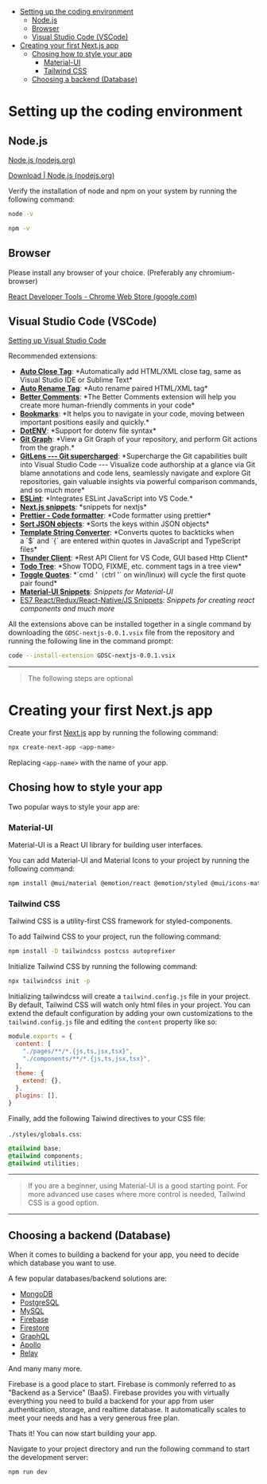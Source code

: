 - [Setting up the coding environment](#setting-up-the-coding-environment)
  - [Node.js](#nodejs)
  - [Browser](#browser)
  - [Visual Studio Code (VSCode)](#visual-studio-code-vscode)
- [Creating your first Next.js app](#creating-your-first-nextjs-app)
  - [Chosing how to style your app](#chosing-how-to-style-your-app)
    - [Material-UI](#material-ui)
    - [Tailwind CSS](#tailwind-css)
  - [Choosing a backend (Database)](#choosing-a-backend-database)

# Setting up the coding environment

## Node.js

[Node.js (nodejs.org)](https://nodejs.org/en/)

[Download | Node.js (nodejs.org)](https://nodejs.org/en/download/)

Verify the installation of node and npm on your system by running the following command:

```bash
node -v
```

```bash
npm -v
```

## Browser

Please install any browser of your choice. (Preferably any chromium-browser)

[React Developer Tools - Chrome Web Store (google.com)](https://chrome.google.com/webstore/detail/react-developer-tools/fmkadmapgofadopljbjfkapdkoienihi?hl=en)

## Visual Studio Code (VSCode)

[Setting up Visual Studio Code](https://code.visualstudio.com/docs/setup/setup-overview)


Recommended extensions:

-   [**Auto Close Tag**](https://marketplace.visualstudio.com/items?itemName=formulahendry.auto-close-tag "https://marketplace.visualstudio.com/items?itemName=formulahendry.auto-close-tag"): *Automatically add HTML/XML close tag, same as Visual Studio IDE or Sublime Text*
-   [**Auto Rename Tag**](https://marketplace.visualstudio.com/items?itemName=formulahendry.auto-rename-tag "https://marketplace.visualstudio.com/items?itemName=formulahendry.auto-rename-tag"): *Auto rename paired HTML/XML tag*
-   [**Better Comments**](https://marketplace.visualstudio.com/items?itemName=aaron-bond.better-comments "https://marketplace.visualstudio.com/items?itemName=aaron-bond.better-comments"): *The Better Comments extension will help you create more human-friendly comments in your code*
-   [**Bookmarks**](https://marketplace.visualstudio.com/items?itemName=alefragnani.Bookmarks "https://marketplace.visualstudio.com/items?itemName=alefragnani.Bookmarks"): *It helps you to navigate in your code, moving between important positions easily and quickly.*
-   [**DotENV**](https://marketplace.visualstudio.com/items?itemName=mikestead.dotenv "https://marketplace.visualstudio.com/items?itemName=mikestead.dotenv"): *Support for dotenv file syntax*
-   [**Git Graph**](https://marketplace.visualstudio.com/items?itemName=mhutchie.git-graph "https://marketplace.visualstudio.com/items?itemName=mhutchie.git-graph"): *View a Git Graph of your repository, and perform Git actions from the graph.*
-   [**GitLens --- Git supercharged**](https://marketplace.visualstudio.com/items?itemName=eamodio.gitlens "https://marketplace.visualstudio.com/items?itemName=eamodio.gitlens"): *Supercharge the Git capabilities built into Visual Studio Code --- Visualize code authorship at a glance via Git blame annotations and code lens, seamlessly navigate and explore Git repositories, gain valuable insights via powerful comparison commands, and so much more*
-   [**ESLint**](https://marketplace.visualstudio.com/items?itemName=dbaeumer.vscode-eslint "https://marketplace.visualstudio.com/items?itemName=dbaeumer.vscode-eslint"): *Integrates ESLint JavaScript into VS Code.*
-   [**Next.js snippets**](https://marketplace.visualstudio.com/items?itemName=pulkitgangwar.nextjs-snippets "https://marketplace.visualstudio.com/items?itemName=pulkitgangwar.nextjs-snippets"): *snippets for nextjs*
-   [**Prettier - Code formatter**](https://marketplace.visualstudio.com/items?itemName=esbenp.prettier-vscode "https://marketplace.visualstudio.com/items?itemName=esbenp.prettier-vscode"): *Code formatter using prettier*
-   [**Sort JSON objects**](https://marketplace.visualstudio.com/items?itemName=richie5um2.vscode-sort-json "https://marketplace.visualstudio.com/items?itemName=richie5um2.vscode-sort-json"): *Sorts the keys within JSON objects*
-   [**Template String Converter**](https://marketplace.visualstudio.com/items?itemName=meganrogge.template-string-converter "https://marketplace.visualstudio.com/items?itemName=meganrogge.template-string-converter"): *Converts quotes to backticks when a `$` and `{` are entered within quotes in JavaScript and TypeScript files*
-   [**Thunder Client**](https://marketplace.visualstudio.com/items?itemName=rangav.vscode-thunder-client "https://marketplace.visualstudio.com/items?itemName=rangav.vscode-thunder-client"): *Rest API Client for VS Code, GUI based Http Client*
-   [**Todo Tree**](https://marketplace.visualstudio.com/items?itemName=Gruntfuggly.todo-tree "https://marketplace.visualstudio.com/items?itemName=Gruntfuggly.todo-tree"): *Show TODO, FIXME, etc. comment tags in a tree view*
-   [**Toggle Quotes**](https://marketplace.visualstudio.com/items?itemName=BriteSnow.vscode-toggle-quotes "https://marketplace.visualstudio.com/items?itemName=BriteSnow.vscode-toggle-quotes"): *`cmd '` (`ctrl '` on win/linux) will cycle the first quote pair found*
-   [**Material-UI Snippets**](https://marketplace.visualstudio.com/items?itemName=vscodeshift.material-ui-snippets): *Snippets for Material-UI*
-   [ES7 React/Redux/React-Native/JS Snippets](https://marketplace.visualstudio.com/items?itemName=dsznajder.es7-react-js-snippets "https://marketplace.visualstudio.com/items?itemName=dsznajder.es7-react-js-snippets"): *Snippets for creating react components and much more*

All the extensions above can be installed together in a single command by downloading the `GDSC-nextjs-0.0.1.vsix` file from the repository and running the following line in the command prompt:

```bash
code --install-extension GDSC-nextjs-0.0.1.vsix
```

---

> The following steps are optional

# Creating your first Next.js app

Create your first [Next.js](https://nextjs.org/) app by running the following command:

```bash
npx create-next-app <app-name>
```

Replacing `<app-name>` with the name of your app.

## Chosing how to style your app

Two popular ways to style your app are:

### Material-UI

Material-UI is a React UI library for building user interfaces.

You can add Material-UI and Material Icons to your project by running the following command:

```bash
npm install @mui/material @emotion/react @emotion/styled @mui/icons-material
```

### Tailwind CSS

Tailwind CSS is a utility-first CSS framework for styled-components.

To add Tailwind CSS to your project, run the following command:

```bash
npm install -D tailwindcss postcss autoprefixer
```

Initialize Tailwind CSS by running the following command:

```bash
npx tailwindcss init -p
```

Initializing tailwindcss will create a `tailwind.config.js` file in your project. By default, Tailwind CSS will watch only html files in your project. You can extend the default configuration by adding your own customizations to the `tailwind.config.js` file and editing the `content` property like so:

```js
module.exports = {
  content: [
    "./pages/**/*.{js,ts,jsx,tsx}",
    "./components/**/*.{js,ts,jsx,tsx}",
  ],
  theme: {
    extend: {},
  },
  plugins: [],
}
```

Finally, add the following Taiwind directives to your CSS file:

`./styles/globals.css`:
```css
@tailwind base;
@tailwind components;
@tailwind utilities;
```

---

> If you are a beginner, using Material-UI is a good starting point. For more advanced use cases where more control is needed, Tailwind CSS is a good option.

---

## Choosing a backend (Database)

When it comes to building a backend for your app, you need to decide which database you want to use.

A few popular databases/backend solutions are:
  - [MongoDB](https://www.mongodb.com/)
  - [PostgreSQL](https://www.postgresql.org/)
  - [MySQL](https://www.mysql.com/)
  - [Firebase](https://firebase.google.com/)
  - [Firestore](https://firebase.google.com/docs/firestore)
  - [GraphQL](https://graphql.org/)
  - [Apollo](https://www.apollographql.com/)
  - [Relay](https://relay.dev/)

And many many more.

Firebase is a good place to start. Firebase is commonly referred to as "Backend as a Service" (BaaS). Firebase provides you with virtually everything you need to build a backend for your app from user authentication, storage, and realtime database. It automatically scales to meet your needs and has a very generous free plan.


Thats it! You can now start building your app.

Navigate to your project directory and run the following command to start the development server:

```bash
npm run dev
```
